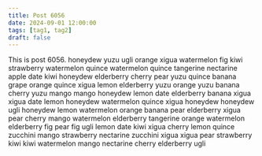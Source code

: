 ```yaml
---
title: Post 6056
date: 2024-09-01 12:00:00
tags: [tag1, tag2]
draft: false
---
```

This is post 6056.
honeydew
yuzu
ugli
orange
xigua
watermelon
fig
kiwi
strawberry
watermelon
quince
watermelon
quince
tangerine
nectarine
apple
date
kiwi
honeydew
elderberry
cherry
pear
yuzu
quince
banana
grape
orange
quince
xigua
lemon
elderberry
yuzu
orange
yuzu
banana
cherry
yuzu
mango
mango
honeydew
lemon
date
elderberry
banana
xigua
xigua
date
lemon
honeydew
watermelon
quince
xigua
honeydew
honeydew
ugli
honeydew
lemon
watermelon
orange
banana
pear
elderberry
xigua
pear
cherry
mango
watermelon
elderberry
tangerine
orange
watermelon
elderberry
fig
pear
fig
ugli
lemon
date
kiwi
xigua
cherry
lemon
quince
zucchini
mango
strawberry
nectarine
zucchini
xigua
xigua
pear
strawberry
kiwi
kiwi
watermelon
mango
nectarine
cherry
elderberry
ugli
